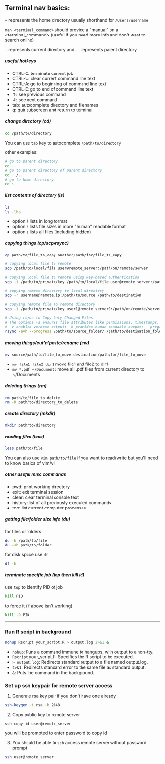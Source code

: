 ## Terminal nav basics:

`~` represents the home directory usually shorthand for `/Users/username`

`man <terminal_command>` should provide a "manual" on a <terminal_command> (useful if you need more info and don't want to search online)

`.` represents current directory and `..` represents parent directory

##### useful hotkeys 
* CTRL-C: terminate current job
* CTRL-U: clear current command line text
* CTRL-A: go to beginning of command line text
* CTRL-E: go to end of command line text
* ↑: see previous command
* ↓: see next command
* tab: autocomplete directory and filenames
* q: quit subscreen and return to terminal

##### change directory (cd)
```bash
cd /path/to/directory
```
You can use `tab` key to autocomplete `/path/to/directory`

other examples:
```bash
# go to parent directory
cd ..
# go to parent directory of parent directory
cd ../..
# go to home directory
cd ~
```

##### list contents of directory (ls)
```bash
ls
ls -lha
```
* option `l` lists in long format
* option `h` lists file sizes in more "human" readable format
* option `a` lists all files (including hidden)
  
##### copying things (cp/scp/rsync)
```bash
cp path/to/file_to_copy another/path/for/file_to_copy

# copying local file to remote
scp /path/to/local/file user@remote_server:/path/on/remote/server

# copying local file to remote using key-based authentication
scp -i /path/to/private/key /path/to/local/file user@remote_server:/path/on/remote/server

# copying remote directory to local directory
scp -r username@remote.ip:/path/to/source /path/to/destination

# copying remote file to remote directory
scp -i /path/to/private/key user1@remote_server1:/path/on/remote/server1/file user2@remote_server2:/path/on/remote/server2

# Using rsync to Copy Only Changed Files
# The options -a ensures file attributes like permissions, timestamps, and symlinks are preserved;
# -v enables verbose output; -h provides human-readable output; --progress monitors progress
rsync -avh --progress /path/to/source_folder/ /path/to/destination_folder/
```

##### moving things/cut'n'paste/rename (mv)
```bash
mv source/path/to/file_to_move destination/path/for/file_to_move
```
* `mv file1 file2 dir1` move file1 and file2 to dir1
* `mv *.pdf ~/Documents` move all .pdf files from current directory to ~/Documents
  
##### deleting things (rm)
```bash
rm path/to/file_to_delete
rm -R path/to/directory_to_delete
```

##### create directory (mkdir)
```bash
mkdir path/to/directory
```

##### reading files (less)
```bash
less path/to/file
```
You can also use `vim path/to/file` if you want to read/write but you'll need to know basics of vim/vi.

##### other useful misc commands 
* pwd: print working directory
* exit: exit terminal session
* clear: clear terminal console text
* history: list of all previously executed commands
* top: list current computer processes

##### getting file/folder size info (du)

for files or folders
```bash
du -h /path/to/file
du -sh path/to/folder
```

for disk space use `df`
```bash
df -h
```

##### terminate specific job (top then kill id)

use `top` to identify PID of job

```bash
kill PID
```
to force it (if above isn't working) 
```bash
kill -9 PID
```

---

### Run R script in background

```bash
nohup Rscript your_script.R > output.log 2>&1 &
```
- `nohup`: Runs a command immune to hangups, with output to a non-tty.
- `Rscript` your_script.R: Specifies the R script to be executed.
- `> output.log`: Redirects standard output to a file named output.log.
- `2>&1`: Redirects standard error to the same file as standard output.
- `&`: Puts the command in the background. 

### Set up ssh keypair for remote server access

1. Generate rsa key pair if you don't have one already
```bash
ssh-keygen -t rsa -b 2048
```
2. Copy public key to remote server
```bash
ssh-copy-id user@remote_server
```
you will be prompted to enter password to copy id

3. You should be able to `ssh` access remote server without password prompt
```bash
ssh user@remote_server
```
